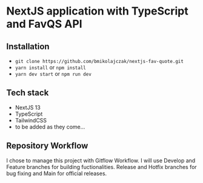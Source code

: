 # NextJS application with TypeScript and FavQS API

## Installation

- `git clone https://github.com/bmikolajczak/nextjs-fav-quote.git`
- `yarn install` or `npm install`
- `yarn dev start` or `npm run dev`

## Tech stack

- NextJS 13
- TypeScript
- TailwindCSS
- to be added as they come...

## Repository Workflow

I chose to manage this project with Gitflow Workflow. I will use Develop and Feature branches for building fuctionalities. Release and Hotfix branches for bug fixing and Main for official releases.
